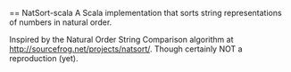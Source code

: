 == NatSort-scala
A Scala implementation that sorts string representations of numbers in natural order. 

Inspired by the Natural Order String Comparison algorithm at http://sourcefrog.net/projects/natsort/. Though certainly NOT a reproduction (yet).

